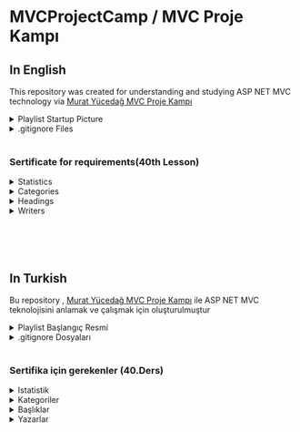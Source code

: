 # MVCProjectCamp / MVC Proje Kampı

## In English
This repository was created for understanding and studying ASP NET MVC technology via [Murat Yücedağ MVC Proje Kampı](https://www.youtube.com/watch?v=yFToRUL6h8A&list=PLKnjBHu2xXNNQJehhCg--CzQQMHXTsFAb)
<details>
<summary> Playlist Startup Picture</summary>

![alt text](https://i.ytimg.com/vi/yFToRUL6h8A/hq720.jpg?sqp=-oaymwEcCNAFEJQDSFXyq4qpAw4IARUAAIhCGAFwAcABBg==&rs=AOn4CLC7WrrhT0pJfv87O-R6pThtUXUMqw)
</details>

<details>
<summary> .gitignore Files</summary>

[.gitignore Files](https://drive.google.com/drive/u/1/folders/1Vgk_OUHJGnkDxFSojydyikDbyroEXDMV)
</details>

</br>

### Sertificate for requirements(40th Lesson)

<details>
<summary>Statistics</summary>

![alt text](https://raw.githubusercontent.com/sahinmaral/MVCProjectCamp/master/FilesAboutProject/PreviewPictures/Statistics.png)
</details>


<details>
<summary>Categories</summary>

![alt text](https://raw.githubusercontent.com/sahinmaral/MVCProjectCamp/master/FilesAboutProject/PreviewPictures/Categories.png)

</details>

<details>
<summary>Headings</summary>

![alt text](https://raw.githubusercontent.com/sahinmaral/MVCProjectCamp/master/FilesAboutProject/PreviewPictures/Headings.png)

</details>

<details>
<summary>Writers</summary>

![alt text](https://raw.githubusercontent.com/sahinmaral/MVCProjectCamp/master/FilesAboutProject/PreviewPictures/Writers.png)

</details>

</br>
</br>
</br>
</br>

## In Turkish
Bu repository , [Murat Yücedağ MVC Proje Kampı](https://www.youtube.com/watch?v=yFToRUL6h8A&list=PLKnjBHu2xXNNQJehhCg--CzQQMHXTsFAb) ile ASP NET MVC teknolojisini anlamak ve çalışmak için oluşturulmuştur 

<details>
<summary> Playlist Başlangıç Resmi</summary>

![alt text](https://i.ytimg.com/vi/yFToRUL6h8A/hq720.jpg?sqp=-oaymwEcCNAFEJQDSFXyq4qpAw4IARUAAIhCGAFwAcABBg==&rs=AOn4CLC7WrrhT0pJfv87O-R6pThtUXUMqw)
</details>

<details>
<summary> .gitignore Dosyaları</summary>

[.gitignore Files](https://drive.google.com/drive/u/1/folders/1Vgk_OUHJGnkDxFSojydyikDbyroEXDMV)
</details>

</br>

### Sertifika için gerekenler (40.Ders)

<details>
<summary>Istatistik</summary>

![alt text](https://raw.githubusercontent.com/sahinmaral/MVCProjectCamp/master/FilesAboutProject/PreviewPictures/Statistics.png)
</details>


<details>
<summary>Kategoriler</summary>

![alt text](https://raw.githubusercontent.com/sahinmaral/MVCProjectCamp/master/FilesAboutProject/PreviewPictures/Categories.png)

</details>

<details>
<summary>Başlıklar</summary>

![alt text](https://raw.githubusercontent.com/sahinmaral/MVCProjectCamp/master/FilesAboutProject/PreviewPictures/Headings.png)

</details>

<details>
<summary>Yazarlar</summary>

![alt text](https://raw.githubusercontent.com/sahinmaral/MVCProjectCamp/master/FilesAboutProject/PreviewPictures/Writers.png)

</details>



